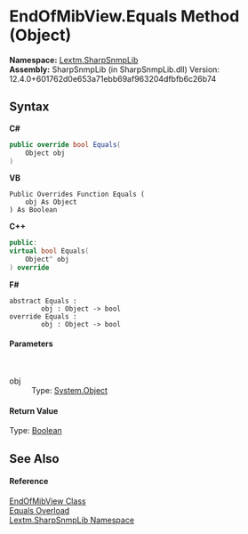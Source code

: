 # EndOfMibView.Equals Method (Object)
 

**Namespace:**&nbsp;<a href="N_Lextm_SharpSnmpLib">Lextm.SharpSnmpLib</a><br />**Assembly:**&nbsp;SharpSnmpLib (in SharpSnmpLib.dll) Version: 12.4.0+601762d0e653a71ebb69af963204dfbfb6c26b74

## Syntax

**C#**<br />
``` C#
public override bool Equals(
	Object obj
)
```

**VB**<br />
``` VB
Public Overrides Function Equals ( 
	obj As Object
) As Boolean
```

**C++**<br />
``` C++
public:
virtual bool Equals(
	Object^ obj
) override
```

**F#**<br />
``` F#
abstract Equals : 
        obj : Object -> bool 
override Equals : 
        obj : Object -> bool 
```


#### Parameters
&nbsp;<dl><dt>obj</dt><dd>Type: <a href="https://docs.microsoft.com/dotnet/api/system.object" target="_blank" rel="noopener noreferrer">System.Object</a><br /></dd></dl>

#### Return Value
Type: <a href="https://docs.microsoft.com/dotnet/api/system.boolean" target="_blank" rel="noopener noreferrer">Boolean</a>

## See Also


#### Reference
<a href="T_Lextm_SharpSnmpLib_EndOfMibView">EndOfMibView Class</a><br /><a href="Overload_Lextm_SharpSnmpLib_EndOfMibView_Equals">Equals Overload</a><br /><a href="N_Lextm_SharpSnmpLib">Lextm.SharpSnmpLib Namespace</a><br />